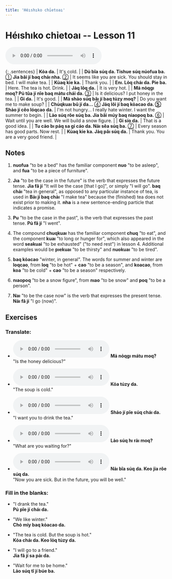 ```yaml
---
title: 'Héıshıko chỉetoaı'
---
```

# **Héıshıko chỉetoaı** -- Lesson 11

<audio id="mainaudio" controls src="lesson.mp3"></audio>

{: .sentences}
| **Kỏa da.** | It's cold. |
| **Dủ bîa súq da. Tỉshue súq núofua ba.** [①](#fn-1) **Jỉa bâi jí baq chảı nha.** [②](#fn-2) | It seems like you are sick. You should stay in bed. I will make tea.  |
| **Kủaq kỉe ka.** | Thank you. |
| **Enı. Lỏq cháı da. Pỉe ba.** | Here. The tea is hot. Drink. |
| **Jảq lôq da.** | It is very hot. |
| **Mả nỏqgı moq? Pủ tûa jí nîe baq mảtu chái da.** [③](#fn-3) | Is it delicious? I put honey in the tea. |
| **Gỉ da.** | It's good. |
| **Mả shảo súq bâı jí baq tủzy moq?** | Do you want me to make soup? |
| **Chủqkuaı bũ jí da...** [④](#fn-4) **Jảq lôi jí baq kỏacao da. [⑤](#fn-5) Shảo jí cêo lóqcao da.**  | I'm not hungry... I really hate winter. I want the summer to begin. |
| **Lảo súq rôe súq ba. Jỉa bâi múy baq nỉaopoq ba.** [⑥](#fn-6) | Wait until you are well. We will build a snow figure. |
| **Gỉ sío da.** | That is a good idea. |
| **Tu cảo bı pảq sa gỉ cáo da. Nảı sêa súq ba.** [⑦](#fn-7) | Every season has good parts. Now rest. |
| **Kủaq kỉe ka. Jảq pâı súq da.** | Thank you. You are a very good friend. |

## Notes

1. <a name="fn-1" /> **nuofua** "to be a bed" has the familiar component **nuo** "to be asleep", and **fua** "to be a piece of furniture".

2. <a name="fn-2" /> **Jıa** "to be the case in the future" is the verb that expresses the future tense. **Jỉa fâ jí** "It will be the case [that I go]", or simply "I will go". **baq chảı** "tea in general", as opposed to any particular instance of tea, is used in **Bảı jí baq chảı** "I make tea" because the (finished) tea does not exist prior to making it. **nha** is a new sentence-ending particle that indicates a promise.

3. <a name="fn-3" /> **Pu** "to be the case in the past", is the verb that expresses the past tense. **Pủ fâ jí** "I went".

4. <a name="fn-4" /> The compound **chuqkuaı** has the familiar component **chuq** "to eat", and the component **kuaı** "to long or hunger for", which also appeared in the word **seakuai** "to be exhausted" ("to need rest") in lesson 4. Additional examples would be **pıekuaı** "to be thirsty" and **nuokuaı** "to be tired".

5. <a name="fn-5" /> **baq kỏacao** "winter, in general". The words for summer and winter are **loqcao**, from **loq** "to be hot" + **cao** "to be a season", and **koacao**, from **koa** "to be cold" + **cao** "to be a season" respectively.

6. <a name="fn-6" /> **nıaopoq** "to be a snow figure", from **nıao** "to be snow" and **poq** "to be a person".

7. <a name="fn-7" /> **Naı** "to be the case now" is the verb that expresses the present tense. **Nảı fâ jí** "I go (now)".

## Exercises

### Translate:

- <audio controls src="ex1.mp3"></audio>
  **Mả nỏqgı mátu moq?**  
  <span class="spoiler" tabindex=0>"Is the honey delicious?"</span>
  
- <audio controls src="ex2.mp3"></audio>
  **Kỏa túzy da.**  
  <span class="spoiler" tabindex=0>"The soup is cold."</span>
  
- <audio controls src="ex3.mp3"></audio>
  **Shảo jí pîe súq cháı da.**  
  <span class="spoiler" tabindex=0>"I want you to drink the tea."</span>
  
- <audio controls src="ex4.mp3"></audio>
  **Lảo súq hı rảı moq?**  
  <span class="spoiler" tabindex=0>"What are you waiting for?"</span>
  
- <audio controls src="ex5.mp3"></audio>
  **Nảı bîa súq da. Keo jỉa rôe súq da.**  
  <span class="spoiler" tabindex=0>"Now you are sick. But in the future, you will be well."</span>

### Fill in the blanks:

- "I drank the tea."  
  **<span class="spoiler" tabindex=0>Pủ</span> pîe jí <span class="spoiler" tabindex=0>cháı</span> da.**
  
- "We like winter."  
  **Chỏ <span class="spoiler" tabindex=0>míy</span> baq <span class="spoiler" tabindex=0>kỏacao</span> da.**
  
- "The tea is cold. But the soup is hot."  
  **<span class="spoiler" tabindex=0>Kỏa</span> cháı da. Keo <span class="spoiler" tabindex=0>lỏq</span> túzy da.**
  
- "I will go to a friend."  
  **<span class="spoiler" tabindex=0>Jỉa</span> fâ jí sa <span class="spoiler" tabindex=0>pảı</span> da.**
  
- "Wait for me to be home."  
  **<span class="spoiler" tabindex=0>Lảo</span> súq <span class="spoiler" tabindex=0>tî</span> jí búe <span class="spoiler" tabindex=0>ba</span>.**
